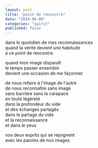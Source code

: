 ```yaml
---
layout: post
title: "point de rencontre"
date: "2024-06-09"
categories: "spirit"
published: false
---
```


dans le quotidien de mes reconnaissances  
quand la vérité devient une habitude  
à ce point de rencontre  

quand mon image disparaît  
le temps passer ensemble  
devient une occasion de me façonner  

de nous refaire à l'image de l'autre  
de nous reconnaître sans image  
sans barrière sans la carapace  
en toute légèreté  
dans la profondeur du vide  
et des échanges partagés  
dans le partage du vide  
et la reconnaissance  
et dans le yeux  

nos deux esprits qui se rejoignent  
avec les paroles de nos images  
